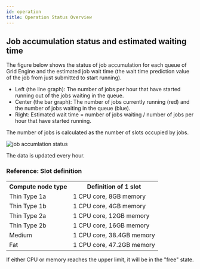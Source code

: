 ```yaml
---
id: operation
title: Operation Status Overview
---
```


## Job accumulation status and estimated waiting time



The figure below shows the status of job accumulation for each queue of Grid Engine and the estimated job wait time (the wait time prediction value of the job from just submitted to start running).

- Left (the line graph): The number of jobs per hour that have started running out of the jobs waiting in the queue.
- Center (the bar graph): The number of jobs currently running (red) and the number of jobs waiting in the queue (blue).
- Right: Estimated wait time = number of jobs waiting / number of jobs per hour that have started running.


The number of jobs is calculated as the number of slots occupied by jobs.

<img alt="job accumlation status" src="https://sc2.ddbj.nig.ac.jp/nigsc/sc_GraphStack_1.png" />

The data is updated every hour.

### Reference: Slot definition

<table>
<tr>
<th>Compute node type</th><th>Definition of 1 slot</th>
</tr>
<tr>
<td>Thin Type 1a</td><td>1 CPU core, 8GB memory</td>
</tr>
<tr>
<td>Thin Type 1b</td><td>1 CPU core, 4GB memory</td>
</tr>
<tr>
<td>Thin Type 2a</td><td>1 CPU core, 12GB memory</td>
</tr>
<tr>
<td>Thin Type 2b</td><td>1 CPU core, 16GB memory</td>
</tr>
<tr>
<td>Medium</td><td>1 CPU core, 38.4GB memory</td>
</tr>
<tr>
<td>Fat</td><td>1 CPU core, 47.2GB memory</td>
</tr>

</table>

If either CPU or memory reaches the upper limit, it will be in the "free" state.
